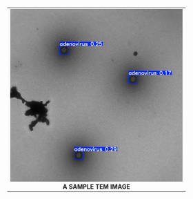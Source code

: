 <table align="center">
  <tr>
    <td align="center">
      <img src="https://github.com/orukundo/object-detection-with-yolo/blob/main/1.jpg" alt="realy" style="width: 100%; max-width: 400px;"><br><b>A SAMPLE TEM IMAGE</b>
    </td>
  </tr>
</table>
